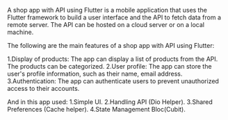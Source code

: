 A shop app with API using Flutter is a mobile application that uses the Flutter framework to build a user interface and the API to fetch data from a remote server. The API can be hosted on a cloud server or on a local machine.

The following are the main features of a shop app with API using Flutter:

1.Display of products: The app can display a list of products from the API. The products can be categorized.
2.User profile: The app can store the user's profile information, such as their name, email address.
3.Authentication: The app can authenticate users to prevent unauthorized access to their accounts.

And in this app used:
1.Simple UI.
2.Handling API (Dio Helper).
3.Shared Preferences (Cache helper).
4.State Management Bloc(Cubit).
